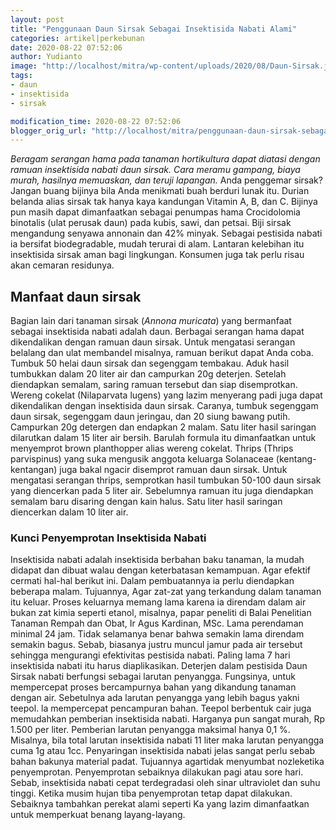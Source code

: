 ```yaml
---
layout: post
title: "Penggunaan Daun Sirsak Sebagai Insektisida Nabati Alami"
categories: artikel|perkebunan
date: 2020-08-22 07:52:06
author: Yudianto
image: "http://localhost/mitra/wp-content/uploads/2020/08/Daun-Sirsak.jpg"
tags:
- daun
- insektisida
- sirsak

modification_time: 2020-08-22 07:52:06
blogger_orig_url: "http://localhost/mitra/penggunaan-daun-sirsak-sebagai.html"
---
```


<em>Beragam serangan hama pada tanaman hortikultura dapat diatasi dengan ramuan insektisida nabati daun sirsak. Cara meramu gampang, biaya murah, hasilnya memuaskan, dan teruji lapangan.</em>
Anda penggemar sirsak? Jangan buang bijinya bila Anda menikmati buah berduri lunak itu. Durian belanda alias sirsak tak hanya kaya kandungan Vitamin A, B, dan C. Bijinya pun masih dapat dimanfaatkan sebagai penumpas hama Crocidolomia binotalis (ulat perusak daun) pada kubis, sawi, dan petsai.
Biji sirsak mengandung senyawa annonain dan 42% minyak.
Sebagai pestisida nabati ia bersifat biodegradable, mudah terurai di alam. Lantaran kelebihan itu insektisida sirsak aman bagi lingkungan. Konsumen juga tak perlu risau akan cemaran residunya.
<h2>Manfaat daun sirsak</h2>
Bagian lain dari tanaman sirsak (<em>Annona muricata</em>) yang bermanfaat sebagai insektisida nabati adalah daun. Berbagai serangan hama dapat dikendalikan dengan ramuan daun sirsak.
Untuk mengatasi serangan belalang dan ulat membandel misalnya, ramuan berikut dapat Anda coba. Tumbuk 50 helai daun sirsak dan segenggam tembakau. Aduk hasil tumbukkan dalam 20 liter air dan campurkan 20g deterjen. Setelah diendapkan semalam, saring ramuan tersebut dan siap disemprotkan.
Wereng cokelat (Nilaparvata lugens) yang lazim menyerang padi juga dapat dikendalikan dengan insektisida daun sirsak. Caranya, tumbuk segenggam daun sirsak, segenggam daun jeringau, dan 20 siung bawang putih. Campurkan 20g detergen dan endapkan 2 malam.
Satu liter hasil saringan dilarutkan dalam 15 liter air bersih. Barulah formula itu dimanfaatkan untuk menyemprot brown planthopper alias wereng cokelat. Thrips (Thrips parvispinus) yang suka mengusik anggota keluarga Solanaceae (kentang-kentangan) juga bakal ngacir disemprot ramuan daun sirsak.
Untuk mengatasi serangan thrips, semprotkan hasil tumbukan 50-100 daun sirsak yang diencerkan pada 5 liter air. Sebelumnya ramuan itu juga diendapkan semalam baru disaring dengan kain halus. Satu liter hasil saringan diencerkan dalam 10 liter air.
<h3>Kunci Penyemprotan Insektisida Nabati</h3>
Insektisida nabati adalah insektisida berbahan baku tanaman, la mudah didapat dan dibuat walau dengan keterbatasan kemampuan. Agar efektif cermati hal-hal berikut ini.
Dalam pembuatannya ia perlu diendapkan beberapa malam. Tujuannya, Agar zat-zat yang terkandung dalam tanaman itu keluar. Proses keluarnya memang lama karena ia direndam dalam air bukan zat kimia seperti etanol, misalnya, papar peneliti di Balai Penelitian Tanaman Rempah dan Obat, Ir Agus Kardinan, MSc.
Lama perendaman minimal 24 jam. Tidak selamanya benar bahwa semakin lama direndam semakin bagus. Sebab, biasanya justru muncul jamur pada air tersebut sehingga mengurangi efektivitas pestisida nabati. Paling lama 7 hari insektisida nabati itu harus diaplikasikan.
Deterjen dalam pestisida Daun Sirsak nabati berfungsi sebagai larutan penyangga. Fungsinya, untuk mempercepat proses bercampurnya bahan yang dikandung tanaman dengan air. Sebetulnya ada larutan penyangga yang lebih bagus yakni teepol.
la mempercepat pencampuran bahan. Teepol berbentuk cair juga memudahkan pemberian insektisida nabati. Harganya pun sangat murah, Rp 1.500 per liter. Pemberian larutan penyangga maksimal hanya 0,1 %. Misalnya, bila total larutan insektisida nabati 11 liter maka larutan penyangga cuma 1g atau 1cc.
Penyaringan insektisida nabati jelas sangat perlu sebab bahan bakunya material padat. Tujuannya agartidak menyumbat nozleketika penyemprotan. Penyemprotan sebaiknya dilakukan pagi atau sore hari. Sebab, insektisida nabati cepat terdegradasi oleh sinar ultraviolet dan suhu tinggi.
Ketika musim hujan tiba penyemprotan tetap dapat dilakukan. Sebaiknya tambahkan perekat alami seperti Ka yang lazim dimanfaatkan untuk memperkuat benang layang-layang.
